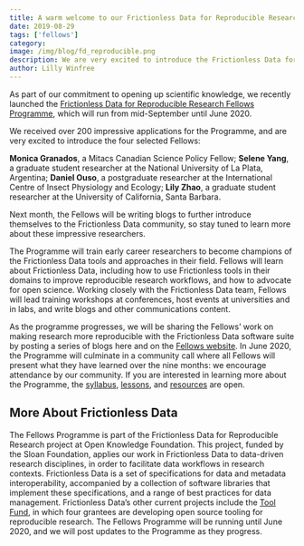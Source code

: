 ```yaml
---
title: A warm welcome to our Frictionless Data for Reproducible Research Fellows
date: 2019-08-29
tags: ['fellows']
category:
image: /img/blog/fd_reproducible.png
description: We are very excited to introduce the Frictionless Data for Reproducible Research Fellows Programme
author: Lilly Winfree
---
```


As part of our commitment to opening up scientific knowledge, we recently launched the [Frictionless Data for Reproducible Research Fellows Programme](https://fellows.frictionlessdata.io/), which will run from mid-September until June 2020. 

We received over 200 impressive applications for the Programme, and are very excited to introduce the four selected Fellows:

**Monica Granados**, a Mitacs Canadian Science Policy Fellow; 
**Selene Yang**, a graduate student researcher at the National University of La Plata, Argentina; 
**Daniel Ouso**, a postgraduate researcher at the International Centre of Insect Physiology and Ecology; 
**Lily Zhao**, a graduate student researcher at the University of California, Santa Barbara. 

Next month, the Fellows will be writing blogs to further introduce themselves to the Frictionless Data community, so stay tuned to learn more about these impressive researchers.

The Programme will train early career researchers to become champions of the Frictionless Data tools and approaches in their field. Fellows will learn about Frictionless Data, including how to use Frictionless tools in their domains to improve reproducible research workflows, and how to advocate for open science. Working closely with the Frictionless Data team, Fellows will lead training workshops at conferences, host events at universities and in labs, and write blogs and other communications content.

As the programme progresses, we will be sharing the Fellows’ work on making research more reproducible with the Frictionless Data software suite by posting a series of blogs here and on the [Fellows website](https://fellows.frictionlessdata.io/). In June 2020, the Programme will culminate in a community call where all Fellows will present what they have learned over the nine months: we encourage attendance by our community. If you are interested in learning more about the Programme, the [syllabus](http://fellows.frictionlessdata.io/syllabus/), [lessons](http://fellows.frictionlessdata.io/lessons/), and [resources](http://fellows.frictionlessdata.io/resources/) are open.

## More About Frictionless Data
The Fellows Programme is part of the Frictionless Data for Reproducible Research project at Open Knowledge Foundation. This project, funded by the Sloan Foundation, applies our work in Frictionless Data to data-driven research disciplines, in order to facilitate data workflows in research contexts. Frictionless Data is a set of specifications for data and metadata interoperability, accompanied by a collection of software libraries that implement these specifications, and a range of best practices for data management. Frictionless Data’s other current projects include the [Tool Fund](https://blog.okfn.org/2019/07/04/meet-our-2019-frictionless-data-tool-fund-grantees/), in which four grantees are developing open source tooling for reproducible research. The Fellows Programme will be running until June 2020, and we will post updates to the Programme as they progress.
